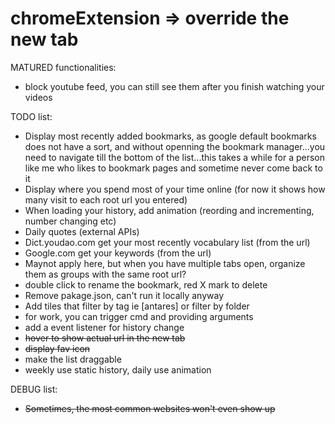 # chromeExtension => override the new tab
MATURED functionalities:
* block youtube feed, you can still see them after you finish watching your videos

TODO list:
* Display most recently added bookmarks, as google default bookmarks does not have a sort, and without openning the bookmark manager...you need to navigate till the bottom of the list...this takes a while for a person like me who likes to bookmark pages and sometime never come back to it
* Display where you spend most of your time online (for now it shows how many visit to each root url you entered)
* When loading your history, add animation (reording and incrementing, number changing etc)
* Daily quotes (external APIs)
* Dict.youdao.com get your most recently vocabulary list (from the url)
* Google.com get your keywords (from the url)
* Maynot apply here, but when you have multiple tabs open, organize them as groups with the same root url?
* double click to rename the bookmark, red X mark to delete
* Remove pakage.json, can't run it locally anyway
* Add tiles that filter by tag ie [antares] or filter by folder
* for work, you can trigger cmd and providing arguments
* add a event listener for history change
* ~~hover to show actual url in the new tab~~
* ~~display fav icon~~
* make the list draggable
* weekly use static history, daily use animation

DEBUG list:
* ~~Sometimes, the most common websites won't even show up~~
